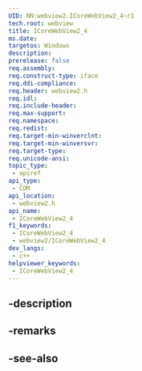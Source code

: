 ```yaml
---
UID: NN:webview2.ICoreWebView2_4~r1
tech.root: webview
title: ICoreWebView2_4
ms.date: 
targetos: Windows
description: 
prerelease: false
req.assembly: 
req.construct-type: iface
req.ddi-compliance: 
req.header: webview2.h
req.idl: 
req.include-header: 
req.max-support: 
req.namespace: 
req.redist: 
req.target-min-winverclnt: 
req.target-min-winversvr: 
req.target-type: 
req.unicode-ansi: 
topic_type:
 - apiref
api_type:
 - COM
api_location:
 - webview2.h
api_name:
 - ICoreWebView2_4
f1_keywords:
 - ICoreWebView2_4
 - webview2/ICoreWebView2_4
dev_langs:
 - c++
helpviewer_keywords:
 - ICoreWebView2_4
---
```


## -description

## -remarks

## -see-also

